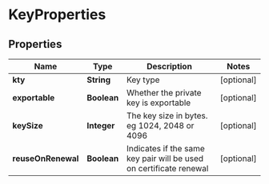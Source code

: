
# KeyProperties

## Properties
Name | Type | Description | Notes
------------ | ------------- | ------------- | -------------
**kty** | **String** | Key type |  [optional]
**exportable** | **Boolean** | Whether the private key is exportable |  [optional]
**keySize** | **Integer** | The key size in bytes. eg 1024, 2048 or 4096 |  [optional]
**reuseOnRenewal** | **Boolean** | Indicates if the same key pair will be used on certificate renewal |  [optional]



